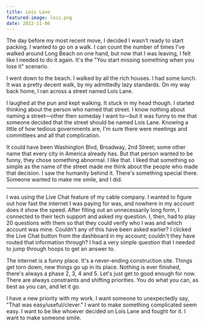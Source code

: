 ```yaml
---
title: Lois Lane
featured-image: lois.png
date: 2012-11-06
---
```


The day before my most recent move, I decided I wasn't ready to start packing. I wanted to go on a walk. I can count the number of times I've walked around Long Beach on one hand, but now that I was leaving, I felt like I needed to do it again. It's the "You start missing something when you lose it" scenario.

I went down to the beach. I walked by all the rich houses. I had some lunch. It was a pretty decent walk, by my admittedly lazy standards. On my way back home, I ran across a street named Lois Lane.

I laughed at the pun and kept walking. It stuck in my head though. I started thinking about the person who named that street. I know nothing about naming a street&mdash;other then someday I want to&mdash;but it was funny to me that someone decided that the street should be named Lois Lane. Knowing a little of how tedious governments are, I'm sure there were meetings and committees and all that complication.

It could have been Washington Blvd, Broadway, 2nd Street; some other name that every city in America already has. But that person wanted to be funny, they chose something abnormal. I like that. I liked that something so simple as the name of the street made me think about the people who made that decision. I saw the humanity behind it. There's something special there. Someone wanted to make me smile, and I did.

---

I was using the Live Chat feature of my cable company. I wanted to figure out how fast the internet I was paying for was, and nowhere in my account does it show the speed. After filling out an unnecessarily long form, I connected to their tech support and asked my question. I, then, had to play 20 questions with them so that they could verify who I was and which account was mine. Couldn't any of this have been asked earlier? I clicked the Live Chat button from the dashboard in my account; couldn't they have routed that information through? I had a very simple question that I needed to jump through hoops to get an answer to.

The internet is a funny place. It's a never-ending construction site. Things get torn down, new things go up in its place. Nothing is ever finished, there's always a phase 2, 3, 4 and 5. Let's just get to good enough for now. There are always constraints and shifting priorities. You do what you can, as best as you can, and let it go.

I have a new priority with my work. I want someone to unexpectedly say, "That was easy/useful/clever." I want to make something complicated seem easy. I want to be like whoever decided on Lois Lane and fought for it. I want to make someone smile.
